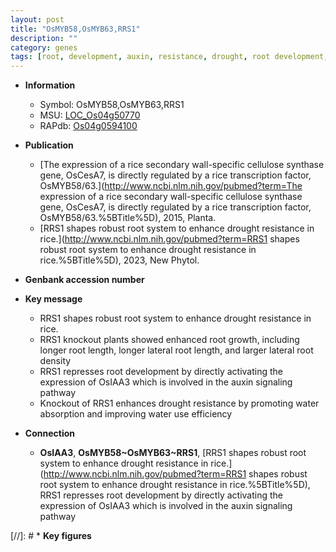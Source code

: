 ```yaml
---
layout: post
title: "OsMYB58,OsMYB63,RRS1"
description: ""
category: genes
tags: [root, development, auxin, resistance, drought, root development, root growth, lateral root, drought resistance, root length, lateral root length]
---
```


* **Information**  
    + Symbol: OsMYB58,OsMYB63,RRS1  
    + MSU: [LOC_Os04g50770](http://rice.uga.edu/cgi-bin/ORF_infopage.cgi?orf=LOC_Os04g50770)  
    + RAPdb: [Os04g0594100](https://rapdb.dna.affrc.go.jp/locus/?name=Os04g0594100)  

* **Publication**  
    + [The expression of a rice secondary wall-specific cellulose synthase gene, OsCesA7, is directly regulated by a rice transcription factor, OsMYB58/63.](http://www.ncbi.nlm.nih.gov/pubmed?term=The expression of a rice secondary wall-specific cellulose synthase gene, OsCesA7, is directly regulated by a rice transcription factor, OsMYB58/63.%5BTitle%5D), 2015, Planta.
    + [RRS1 shapes robust root system to enhance drought resistance in rice.](http://www.ncbi.nlm.nih.gov/pubmed?term=RRS1 shapes robust root system to enhance drought resistance in rice.%5BTitle%5D), 2023, New Phytol.

* **Genbank accession number**  

* **Key message**  
    + RRS1 shapes robust root system to enhance drought resistance in rice.
    + RRS1 knockout plants showed enhanced root growth, including longer root length, longer lateral root length, and larger lateral root density
    + RRS1 represses root development by directly activating the expression of OsIAA3 which is involved in the auxin signaling pathway
    + Knockout of RRS1 enhances drought resistance by promoting water absorption and improving water use efficiency

* **Connection**  
    + __OsIAA3__, __OsMYB58~OsMYB63~RRS1__, [RRS1 shapes robust root system to enhance drought resistance in rice.](http://www.ncbi.nlm.nih.gov/pubmed?term=RRS1 shapes robust root system to enhance drought resistance in rice.%5BTitle%5D),  RRS1 represses root development by directly activating the expression of OsIAA3 which is involved in the auxin signaling pathway

[//]: # * **Key figures**  


